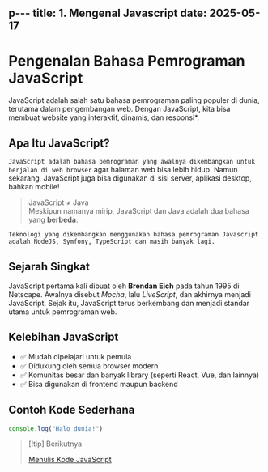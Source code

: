 p---
title: 1. Mengenal Javascript
date: 2025-05-17
---

# Pengenalan Bahasa Pemrograman JavaScript

JavaScript adalah salah satu bahasa pemrograman paling populer di dunia, terutama dalam pengembangan web. Dengan JavaScript, kita bisa membuat website yang interaktif, dinamis, dan responsi\*.

## Apa Itu JavaScript?

`JavaScript adalah bahasa pemrograman yang awalnya dikembangkan untuk berjalan di web browser` agar halaman web bisa lebih hidup. Namun sekarang, JavaScript juga bisa digunakan di sisi server, aplikasi desktop, bahkan mobile!

> JavaScript ≠ Java  
> Meskipun namanya mirip, JavaScript dan Java adalah dua bahasa yang **berbeda**.

`Teknologi yang dikembangkan menggunakan bahasa pemrograman Javascript adalah NodeJS, Symfony, TypeScript dan masih banyak lagi.`

## Sejarah Singkat

JavaScript pertama kali dibuat oleh **Brendan Eich** pada tahun 1995 di Netscape. Awalnya disebut _Mocha_, lalu _LiveScript_, dan akhirnya menjadi JavaScript. Sejak itu, JavaScript terus berkembang dan menjadi standar utama untuk pemrograman web.

## Kelebihan JavaScript

- ✅ Mudah dipelajari untuk pemula
- ✅ Didukung oleh semua browser modern
- ✅ Komunitas besar dan banyak library (seperti React, Vue, dan lainnya)
- ✅ Bisa digunakan di frontend maupun backend

## Contoh Kode Sederhana

```javascript
console.log("Halo dunia!")
```

> [!tip] Berikutnya
>
> [Menulis Kode JavaScript](javascript-2.md)
